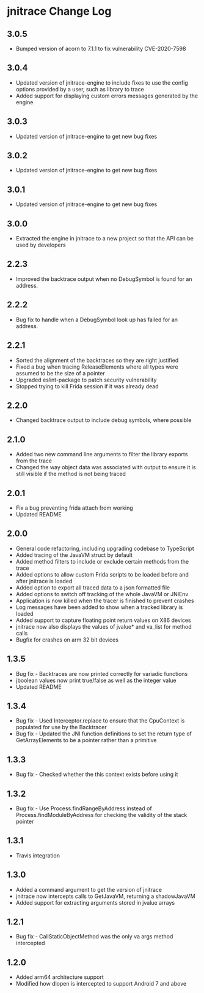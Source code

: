 # jnitrace Change Log

## 3.0.5
- Bumped version of acorn to 7.1.1 to fix vulnerability CVE-2020-7598

## 3.0.4
- Updated version of jnitrace-engine to include fixes to use the config options provided by a user, such as library to trace
- Added support for displaying custom errors messages generated by the engine

## 3.0.3
- Updated version of jnitrace-engine to get new bug fixes

## 3.0.2
- Updated version of jnitrace-engine to get new bug fixes

## 3.0.1
- Updated version of jnitrace-engine to get new bug fixes

## 3.0.0
- Extracted the engine in jnitrace to a new project so that the API can be used by developers

## 2.2.3
- Improved the backtrace output when no DebugSymbol is found for an address.

## 2.2.2
- Bug fix to handle when a DebugSymbol look up has failed for an address.

## 2.2.1
- Sorted the alignment of the backtraces so they are right justified
- Fixed a bug when tracing Release<ArrayType>Elements where all types were assumed to be the size of a pointer
- Upgraded eslint-package to patch security vulnerability
- Stopped trying to kill Frida session if it was already dead

## 2.2.0
- Changed backtrace output to include debug symbols, where possible

## 2.1.0
- Added two new command line arguments to filter the library exports from the trace
- Changed the way object data was associated with output to ensure it is still visible if the method is not being traced

## 2.0.1
- Fix a bug preventing frida attach from working
- Updated README

## 2.0.0
- General code refactoring, including upgrading codebase to TypeScript
- Added tracing of the JavaVM struct by default
- Added method filters to include or exclude certain methods from the trace
- Added options to allow custom Frida scripts to be loaded before and after jnitrace is loaded
- Added option to export all traced data to a json formatted file
- Added options to switch off tracking of the whole JavaVM or JNIEnv
- Application is now killed when the tracer is finished to prevent crashes
- Log messages have been added to show when a tracked library is loaded
- Added support to capture floating point return values on X86 devices
- jnitrace now also displays the values of jvalue* and va_list for method calls
- Bugfix for crashes on arm 32 bit devices


## 1.3.5
- Bug fix - Backtraces are now printed correctly for variadic functions
- jboolean values now print true/false as well as the integer value
- Updated README

## 1.3.4
- Bug fix - Used Interceptor.replace to ensure that the CpuContext is populated for use by the Backtracer
- Bug fix - Updated the JNI function definitions to set the return type of Get<Type>ArrayElements to be a pointer rather than a primitive

## 1.3.3
- Bug fix - Checked whether the this context exists before using it

## 1.3.2
- Bug fix - Use Process.findRangeByAddress instead of Process.findModuleByAddress for checking the validity of the stack pointer

## 1.3.1
- Travis integration

## 1.3.0
- Added a command argument to get the version of jnitrace
- jnitrace now intercepts calls to GetJavaVM, returning a shadowJavaVM
- Added support for extracting arguments stored in jvalue arrays

## 1.2.1
- Bug fix - CallStaticObjectMethod was the only va args method intercepted

## 1.2.0
- Added arm64 architecture support
- Modified how dlopen is intercepted to support Android 7 and above
